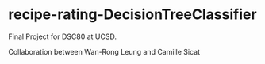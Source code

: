 # recipe-rating-DecisionTreeClassifier
Final Project for DSC80 at UCSD.

Collaboration between Wan-Rong Leung and Camille Sicat